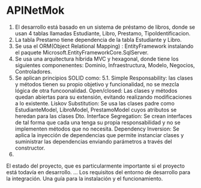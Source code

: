 # APINetMok
1. El desarrollo está basado en un sistema de préstamo de libros, donde se usan 4 tablas llamadas Estudiante, Libro, Prestamo, TipoIdentificacion.
2. La tabla Prestamo tiene dependencia de la tabla Estudiante y Libro.
3. Se usa el ORM(Object Relational Mapping) : EntityFramework instalando el paquete Microsoft.EntityFrameworkCore.SqlServer.
4. Se usa una arquitectura híbrida MVC y hexagonal, donde tiene los siguientes componenentes: Dominio, Infraestructura, Modelo, Negocios, Controladores.
5. Se aplican principios SOLID como:
   5.1. Simple Responsability: las clases y métodos tienen su propio objetivo y funcionalidad, no se mezcla lógica de otra funcoonalidad.
   Open/closed: Las clases y métodos quedan abiertas para su extensión, evitando realizando modificaciones a lo existente.
   Liskov Substitution: Se usa las clases padre como EstudianteModel, LibroModel, PrestamoModel cuyos atributos se heredan para las clases Dto.
   Interface Segregation: Se crean interfaces de tal forma que cada una tenga su propia responsabilidad y no se implementen métodos que no necesita.
   Dependency Inversion: Se aplica la inyección de dependencias que permite instanciar clases y suministrar las dependencias enviando parámetros a través del constructor.
6. 
   
   
   
   
El estado del proyecto, que es particularmente importante si el proyecto está todavía en desarrollo. ...
Los requisitos del entorno de desarrollo para la integración.
Una guía para la instalación y el funcionamiento.

